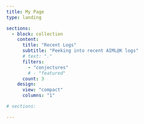 ```yaml
---
title: My Page
type: landing

sections:
  - block: collection
    content:
      title: "Recent Logs"
      subtitle: "Peeking into recent AIML@K logs"
      # text: "."
      filters:
        - "conjectures"
        # - "featured"
      count: 3
    design:
      view: "compact"
      columns: "1"

# sections:

---
```


<!-- ---
# Page title
title: Conjectures

# Title for the menu link if you wish to use a shorter link title, otherwise remove this option.
# linktitle: Course

# Page summary for search engines.
summary: "Research questions, viewpoints, and conjectures."

# Date page published. e.g. '2025-09-01'. Last updated date when empty.
date: ''

# Book page type (do not modify).
type: book

# Position of this page in the menu. Remove this option to sort alphabetically.
weight: 10
--- -->
